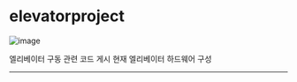 # elevatorproject


![image](https://github.com/user-attachments/assets/e42e9b53-3697-4fa6-af3d-f6c2dbd50566)

엘리베이터 구동 관련 코드 게시
현재 엘리베이터 하드웨어 구성

----
